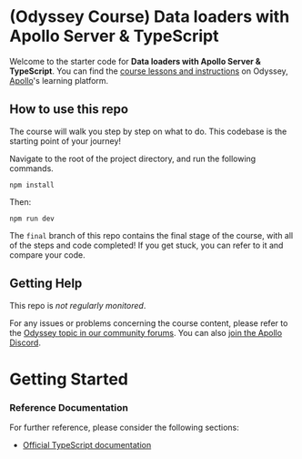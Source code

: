 # (Odyssey Course) Data loaders with Apollo Server & TypeScript

Welcome to the starter code for **Data loaders with Apollo Server & TypeScript**. You can find the [course lessons and instructions](https://apollographql.com/tutorials/dataloaders-typescript) on Odyssey, [Apollo](https://apollographql.com)'s learning platform.

## How to use this repo

The course will walk you step by step on what to do. This codebase is the starting point of your journey!

Navigate to the root of the project directory, and run the following commands.

```text
npm install
```

Then:

```text
npm run dev
```

The `final` branch of this repo contains the final stage of the course, with all of the steps and code completed! If you get stuck, you can refer to it and compare your code.

## Getting Help

This repo is _not regularly monitored_.

For any issues or problems concerning the course content, please refer to the [Odyssey topic in our community forums](https://community.apollographql.com/tags/c/help/6/odyssey). You can also [join the Apollo Discord](https://discord.gg/graphos).

# Getting Started

### Reference Documentation

For further reference, please consider the following sections:

- [Official TypeScript documentation](<[https://docs.gradle.org](https://www.typescriptlang.org/docs/)>)
